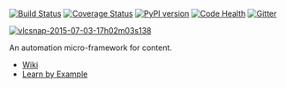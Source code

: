 [![Build Status][travis-image]][travis-link]
[![Coverage Status][cover-image]][cover-link]
[![PyPI version][pypi-image]][pypi-link]
[![Code Health][landscape-image]][landscape-repo]
[![Gitter][gitter-image]][chat]

[![vlcsnap-2015-07-03-17h02m03s138](https://cloud.githubusercontent.com/assets/2152766/8504730/69ac7ebc-21ce-11e5-8dbd-68571e7b702c.png)](https://www.youtube.com/watch?v=j5uUTW702-U)

An automation micro-framework for content.

- [Wiki][wiki]
- [Learn by Example][example]

[example]: http://www.pyblish.com/example
[wiki]: https://github.com/pyblish/pyblish/wiki
[chat]: https://gitter.im/pyblish/pyblish?utm_source=badge&utm_medium=badge&utm_campaign=pr-badge&utm_content=badge

[travis-image]: https://travis-ci.org/pyblish/pyblish.svg?branch=master
[travis-link]: https://travis-ci.org/pyblish/pyblish
[cover-image]: https://coveralls.io/repos/pyblish/pyblish/badge.svg
[cover-link]: https://coveralls.io/r/pyblish/pyblish
[pypi-image]: https://badge.fury.io/py/pyblish.svg
[pypi-link]: http://badge.fury.io/py/pyblish
[landscape-image]: https://landscape.io/github/pyblish/pyblish/master/landscape.png
[landscape-repo]: https://landscape.io/github/pyblish/pyblish/master
[gitter-image]: https://badges.gitter.im/Join%20Chat.svg